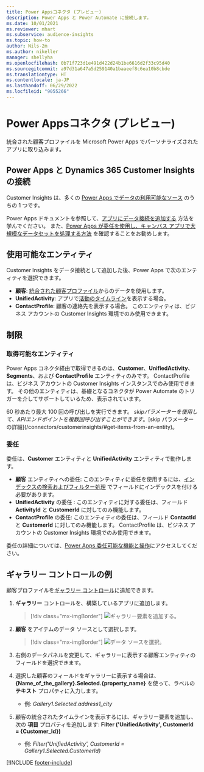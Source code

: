 ```yaml
---
title: Power Appsコネクタ (プレビュー)
description: Power Apps と Power Automate に接続します。
ms.date: 10/01/2021
ms.reviewer: mhart
ms.subservice: audience-insights
ms.topic: how-to
author: Nils-2m
ms.author: nikeller
manager: shellyha
ms.openlocfilehash: 0b71f723d1e491d422d24b1be6616d2f33c95d40
ms.sourcegitcommit: a97d31a647a5d259140a1baaeef8c6ea10b8cbde
ms.translationtype: HT
ms.contentlocale: ja-JP
ms.lasthandoff: 06/29/2022
ms.locfileid: "9055266"
---
```

# <a name="power-apps-connector-preview"></a>Power Appsコネクタ (プレビュー)

統合された顧客プロファイルを Microsoft Power Apps でパーソナライズされたアプリに取り込みます。

## <a name="connect-power-apps-and-dynamics-365-customer-insights"></a>Power Apps と Dynamics 365 Customer Insights の接続

Customer Insights は、多くの [Power Apps でデータの利用可能なソース](/powerapps/maker/canvas-apps/working-with-data-sources) のうちの 1 つです。

Power Apps ドキュメントを参照して、[アプリにデータ接続を追加する](/powerapps/maker/canvas-apps/add-data-connection) 方法を学んでください。 また、[Power Apps が委任を使用し、キャンバス アプリで大規模なデータセットを処理する方法](/powerapps/maker/canvas-apps/delegation-overview) を確認することをお勧めします。

## <a name="available-entities"></a>使用可能なエンティティ

Customer Insights をデータ接続として追加した後、Power Apps で次のエンティティを選択できます。

- **顧客**: [統合された顧客プロファイル](customer-profiles.md)からのデータを使用します。
- **UnifiedActivity**: アプリで[活動のタイムライン](activities.md)を表示する場合。
- **ContactProfile**: 顧客の連絡先を表示する場合。 このエンティティは、ビジネス アカウントの Customer Insights 環境でのみ使用できます。

## <a name="limitations"></a>制限

### <a name="retrievable-entities"></a>取得可能なエンティティ

Power Apps コネクタ経由で取得できるのは、**Customer**、**UnifiedActivity**、**Segments**、および **ContactProfile** エンティティのみです。 ContactProfile は、ビジネス アカウントの Customer Insights インスタンスでのみ使用できます。 その他のエンティティは、基礎となるコネクタが Power Automate のトリガーを介してサポートしているため、表示されています。

60 秒あたり最大 100 回の呼び出しを実行できます。 $skip パラメーターを使用して、API エンドポイントを複数回呼び出すことができます。 [$skip パラメーターの詳細](/connectors/customerinsights/#get-items-from-an-entity)。

### <a name="delegation"></a>委任

委任は、**Customer** エンティティと **UnifiedActivity** エンティティで動作します。 

- **顧客** エンティティへの委任: このエンティティに委任を使用するには、[インデックスの検索およびフィルター処理](search-filter-index.md) でフィールドにインデックスを付ける必要があります。  
- **UnifiedActivity** の委任 : このエンティティに対する委任は、フィールド **ActivityId** と **CustomerId** に対してのみ機能します。  
- **ContactProfile** の委任: このエンティティの委任は、フィールド **ContactId** と **CustomerId** に対してのみ機能します。 ContactProfile は、ビジネス アカウントの Customer Insights 環境でのみ使用できます。

委任の詳細については、[Power Apps 委任可能な機能と操作](/powerapps/maker/canvas-apps/delegation-overview)にアクセスしてください。 

## <a name="example-gallery-control"></a>ギャラリー コントロールの例

顧客プロファイルを[ギャラリー コントロール](/powerapps/maker/canvas-apps/add-gallery)に追加できます。

1. **ギャラリー** コントロールを、構築しているアプリに追加します。

    > [!div class="mx-imgBorder"]
    > ![ギャラリー要素を追加する。](media/connector-powerapps9.png "ギャラリー要素を追加します。")

2. **顧客** をアイテムのデータ ソースとして選択します。

    > [!div class="mx-imgBorder"]
    > ![データ ソースを選択。](media/choose-datasource-powerapps.png "データ ソースを選択します。")

3. 右側のデータパネルを変更して、ギャラリーに表示する顧客エンティティのフィールドを選択できます。

4. 選択した顧客のフィールドをギャラリーに表示する場合は、**{Name_of_the_gallery}.Selected.{property_name}** を使って、ラベルの **テキスト** プロパティに入力します。  
    - 例: _Gallery1.Selected.address1_city_

5. 顧客の統合されたタイムラインを表示するには、ギャラリー要素を追加し、次の **項目** プロパティを追加します: **Filter ('UnifiedActivity', CustomerId = {Customer_Id})**  
    - 例: _Filter('UnifiedActivity', CustomerId = Gallery1.Selected.CustomerId)_


[!INCLUDE [footer-include](includes/footer-banner.md)]
